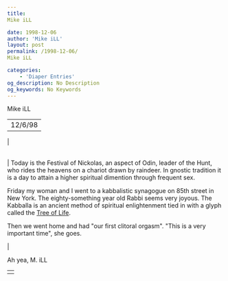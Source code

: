 ```yaml
---
title: 
Mike iLL

date: 1998-12-06
author: 'Mike iLL'
layout: post
permalink: /1998-12-06/
Mike iLL

categories:
    - 'Diaper Entries'
og_description: No Description
og_keywords: No Keywords
---
```

<style>
body {
  background-color: ;
  color: ;
}
a {
  color: ;
}
a:active {
  color: ;
}
a:visited {
  color: ;
}
</style>



Mike iLL








|  |
| --- |
| 12/6/98
 |

  
  



|  |
| --- |
| 
Today is the Festival of Nickolas, an aspect of Odin, leader of the Hunt, who rides the heavens on a chariot drawn by raindeer. In gnostic tradition it is a day to attain a higher spiritual dimention through frequent sex.

Friday my woman and I went to a kabbalistic synagogue on 85th street in New York. The eighty-something year old Rabbi seems very joyous. The Kabballa is an ancient method of spiritual enlightenment tied in with a glyph called the [Tree of Life](http://www.io.com/~khabir/tree.html).

Then we went home and had "our first clitoral orgasm". "This is a very important time", she goes.

 |


 Ah yea, M. iLL

  



|  |
| --- |
|  |


  

  

  

  







